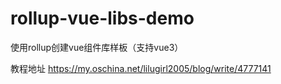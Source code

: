 # rollup-vue-libs-demo
使用rollup创建vue组件库样板（支持vue3）

教程地址 https://my.oschina.net/lilugirl2005/blog/write/4777141
